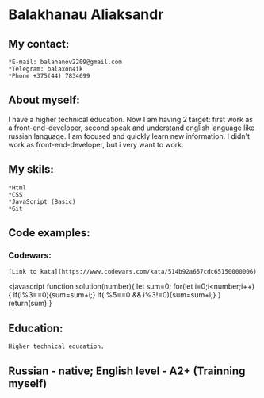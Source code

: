 # Balakhanau Aliaksandr

## My contact:
	*E-mail: balahanov2209@gmail.com
	*Telegram: balaxon4ik
	*Phone +375(44) 7834699

## About myself:
I have a higher technical education. Now I am having 2 target: first work as a front-end-developer, second speak and understand english language like russian language. I am focused and quickly learn new information. I didn't work as front-end-developer, but i very want to work.

## My skils:
	*Html
	*CSS
	*JavaScript (Basic)
	*Git

## Code examples:
### Codewars:
	[Link to kata](https://www.codewars.com/kata/514b92a657cdc65150000006)

<javascript
function solution(number){
  let sum=0;
  for(let i=0;i<number;i++)
  {
    if(i%3==0){sum=sum+i;}
    if(i%5==0 && i%3!=0){sum=sum+i;}
  }
  return(sum)
}
>

## Education:
	Higher technical education.

## Russian - native; English level - A2+ (Trainning myself)